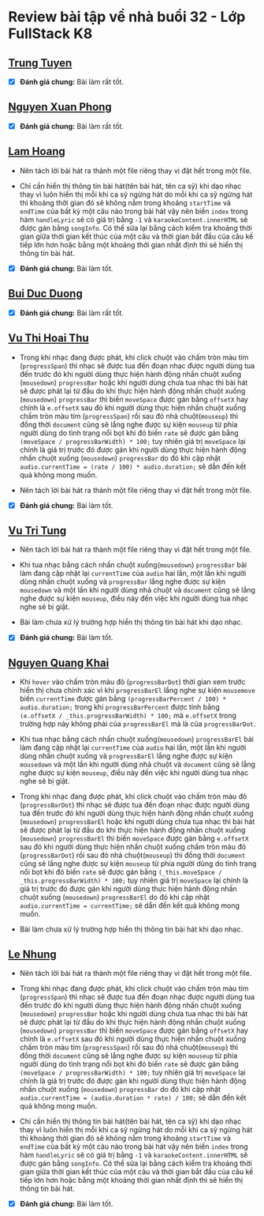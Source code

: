 # Review bài tập về nhà buổi 32 - Lớp FullStack K8

## [Trung Tuyen](https://ptt-fullstack.github.io/JavaScript-F8/DAY-32/index.html)

- [x] **Đánh giá chung:** Bài làm rất tốt.

## [Nguyen Xuan Phong](https://xuanphong03.github.io/Fullstack-F8-Javascript/dom-node/exercise/day-02/index.html)

- [x] **Đánh giá chung:** Bài làm rất tốt.

## [Lam Hoang](https://nvhlam2211.github.io/BTVN-F8/Day-32/ex.html)

- Nên tách lời bài hát ra thành một file riêng thay vì đặt hết trong một file.

- Chỉ cần hiển thị thông tin bài hát(tên bài hát, tên ca sỹ) khi dạo nhạc thay vì luôn hiển thị mỗi khi ca sỹ ngừng hát do mỗi khi ca sỹ ngừng hát thì khoảng thời gian đó sẽ không nằm trong khoảng `startTime` và `endTime` của bất kỳ một câu nào trong bài hát vậy nên biến `index` trong hàm `handleLyric` sẽ có giá trị bằng `-1` và `karaokeContent.innerHTML` sẽ được gán bằng `songInfo`. Có thể sửa lại bằng cách kiểm tra khoảng thời gian giữa thời gian kết thúc của một câu và thời gian bắt đầu của câu kế tiếp lớn hơn hoặc bằng một khoảng thời gian nhất định thì sẽ hiển thị thông tin bài hát.

- [x] **Đánh giá chung:** Bài làm tốt.

## [Bui Duc Duong](https://buiduong2.github.io/F8-Javascript/lession31/)

- [x] **Đánh giá chung:** Bài làm rất tốt.

## [Vu Thi Hoai Thu](https://hoaithu222.github.io/f8_offline_k8/homework/Day-32/ex01.html)

- Trong khi nhạc đang được phát, khi click chuột vào chấm tròn màu tím (`progressSpan`) thì nhạc sẽ được tua đến đoạn nhạc được người dùng tua đến trước đó khi người dùng thực hiện hành động nhấn chuột xuống (`mousedown`) `progressBar` hoặc khi người dùng chưa tua nhạc thì bài hát sẽ được phát lại từ đầu do khi thực hiện hành động nhấn chuột xuống (`mousedown`) `progressBar` thì biến `moveSpace` được gán bằng `offsetX` hay chính là `e.offsetX` sau đó khi người dùng thực hiện nhấn chuột xuống chấm tròn màu tím (`progressSpan`) rồi sau đó nhả chuột(`mouseup`) thì đồng thời `document` cũng sẽ lắng nghe được sự kiện `mouseup` từ phía người dùng do tình trạng nổi bọt khi đó biến `rate` sẽ được gán bằng `(moveSpace / progressBarWidth) * 100;` tuy nhiên giá trị `moveSpace` lại chính là giá trị trước đó được gán khi người dùng thực hiện hành động nhấn chuột xuống (`mousedown`) `progressBar` do đó khi cập nhật `audio.currentTime = (rate / 100) * audio.duration;` sẽ dẫn đến kết quả không mong muốn.

- Nên tách lời bài hát ra thành một file riêng thay vì đặt hết trong một file.

- [x] **Đánh giá chung:** Bài làm tốt.

## [Vu Tri Tung](https://tungv62333.github.io/f8-offline-k8/Javascript/Lesson-32/ex01.html)

- Nên tách lời bài hát ra thành một file riêng thay vì đặt hết trong một file.

- Khi tua nhạc bằng cách nhấn chuột xuống(`mousedown`) `progressBar` bài làm đang cập nhật lại `currentTime` của `audio` hai lần, một lần khi người dùng nhấn chuột xuống và `progressBar` lắng nghe được sự kiện `mousedown` và một lần khi người dùng nhả chuột và `document` cũng sẽ lắng nghe được sự kiện `mouseup`, điều này đến việc khi người dùng tua nhạc nghe sẽ bị giật.

- Bài làm chưa xử lý trường hợp hiển thị thông tin bài hát khi dạo nhạc.

- [x] **Đánh giá chung:** Bài làm tốt.

## [Nguyen Quang Khai](https://khainq-k.github.io/f8-fullstack-k8/Day_32/)

- Khi `hover` vào chấm tròn màu đỏ (`progressBarDot`) thời gian xem trước hiển thị chưa chính xác vì khi `progressBarEl` lắng nghe sự kiện `mousemove` biến `currentTime` được gán bằng `(progressBarPercent / 100) * audio.duration;` trong khi `progressBarPercent` được tính bằng `(e.offsetX / _this.progressBarWidth) * 100;` mà `e.offsetX` trong trường hợp này không phải của `progressBarEl` mà là của `progressBarDot`.

- Khi tua nhạc bằng cách nhấn chuột xuống(`mousedown`) `progressBarEl` bài làm đang cập nhật lại `currentTime` của `audio` hai lần, một lần khi người dùng nhấn chuột xuống và `progressBarEl` lắng nghe được sự kiện `mousedown` và một lần khi người dùng nhả chuột và `document` cũng sẽ lắng nghe được sự kiện `mouseup`, điều này đến việc khi người dùng tua nhạc nghe sẽ bị giật.

- Trong khi nhạc đang được phát, khi click chuột vào chấm tròn màu đỏ (`progressBarDot`) thì nhạc sẽ được tua đến đoạn nhạc được người dùng tua đến trước đó khi người dùng thực hiện hành động nhấn chuột xuống (`mousedown`) `progressBarEl` hoặc khi người dùng chưa tua nhạc thì bài hát sẽ được phát lại từ đầu do khi thực hiện hành động nhấn chuột xuống (`mousedown`) `progressBarEl` thì biến `moveSpace` được gán bằng `e.offsetX` sau đó khi người dùng thực hiện nhấn chuột xuống chấm tròn màu đỏ (`progressBarDot`) rồi sau đó nhả chuột(`mouseup`) thì đồng thời `document` cũng sẽ lắng nghe được sự kiện `mouseup` từ phía người dùng do tình trạng nổi bọt khi đó biến `rate` sẽ được gán bằng `(_this.moveSpace / _this.progressBarWidth) * 100;` tuy nhiên giá trị `moveSpace` lại chính là giá trị trước đó được gán khi người dùng thực hiện hành động nhấn chuột xuống (`mousedown`) `progressBarEl` do đó khi cập nhật `audio.currentTime = currentTime;` sẽ dẫn đến kết quả không mong muốn.

- Bài làm chưa xử lý trường hợp hiển thị thông tin bài hát khi dạo nhạc.

## [Le Nhung](https://nhunglt1801.github.io/f8-fullstack-k8-exercise/day-32/)

- Nên tách lời bài hát ra thành một file riêng thay vì đặt hết trong một file.

- Trong khi nhạc đang được phát, khi click chuột vào chấm tròn màu tím (`progressSpan`) thì nhạc sẽ được tua đến đoạn nhạc được người dùng tua đến trước đó khi người dùng thực hiện hành động nhấn chuột xuống (`mousedown`) `progressBar` hoặc khi người dùng chưa tua nhạc thì bài hát sẽ được phát lại từ đầu do khi thực hiện hành động nhấn chuột xuống (`mousedown`) `progressBar` thì biến `moveSpace` được gán bằng `offsetX` hay chính là `e.offsetX` sau đó khi người dùng thực hiện nhấn chuột xuống chấm tròn màu tím (`progressSpan`) rồi sau đó nhả chuột(`mouseup`) thì đồng thời `document` cũng sẽ lắng nghe được sự kiện `mouseup` từ phía người dùng do tình trạng nổi bọt khi đó biến `rate` sẽ được gán bằng `(moveSpace / progressBarWidth) * 100;` tuy nhiên giá trị `moveSpace` lại chính là giá trị trước đó được gán khi người dùng thực hiện hành động nhấn chuột xuống (`mousedown`) `progressBar` do đó khi cập nhật `audio.currentTime = (audio.duration * rate) / 100;` sẽ dẫn đến kết quả không mong muốn.

- Chỉ cần hiển thị thông tin bài hát(tên bài hát, tên ca sỹ) khi dạo nhạc thay vì luôn hiển thị mỗi khi ca sỹ ngừng hát do mỗi khi ca sỹ ngừng hát thì khoảng thời gian đó sẽ không nằm trong khoảng `startTime` và `endTime` của bất kỳ một câu nào trong bài hát vậy nên biến `index` trong hàm `handleLyric` sẽ có giá trị bằng `-1` và `karaokeContent.innerHTML` sẽ được gán bằng `songInfo`. Có thể sửa lại bằng cách kiểm tra khoảng thời gian giữa thời gian kết thúc của một câu và thời gian bắt đầu của câu kế tiếp lớn hơn hoặc bằng một khoảng thời gian nhất định thì sẽ hiển thị thông tin bài hát.

- [x] **Đánh giá chung:** Bài làm tốt.
